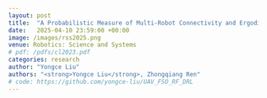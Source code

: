 ```yaml
---
layout: post
title:  "A Probabilistic Measure of Multi-Robot Connectivity and Ergodic Optimal Contro"
date:   2025-04-10 23:59:00 +00:00
image: /images/rss2025.png
venue: Robotics: Science and Systems
# pdf: /pdfs/cl2023.pdf
categories: research
author: "Yongce Liu"
authors: "<strong>Yongce Liu</strong>, Zhongqiang Ren"
# code: https://github.com/yongce-liu/UAV_FSO_RF_DRL
---
```

<!-- Online Trajectory Optimization for UAV-Assisted Hybrid FSO/RF Network With QoS-Guarantee. -->